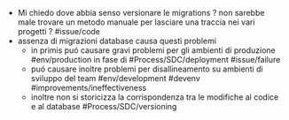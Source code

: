- Mi chiedo dove abbia senso versionare le migrations ? non sarebbe male trovare un metodo manuale per lasciare una traccia nei vari progetti ? #issue/code
- assenza di migrazioni database causa questi problemi
	- in primis puó causare gravi problemi per gli ambienti di produzione #env/production in fase di #Process/SDC/deployment #issue/failure
	- puó causare inoltre problemi per disallineamento su ambienti di sviluppo del team #env/development #devenv #improvements/ineffectiveness
	- inoltre non si storicizza la corrispondenza tra le modifiche al codice e al database #Process/SDC/versioning